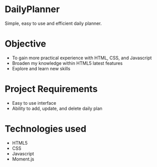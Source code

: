 # DailyPlanner
Simple, easy to use and efficient daily planner.

# Objective
- To gain more practical experience with HTML, CSS, and Javascript
- Broaden my knowledge within HTML5 latest features 
- Explore and learn new skills

# Project Requirements
* Easy to use interface
* Ability to add, update, and delete daily plan

# Technologies used
* HTML5
* CSS
* Javascript
* Moment.js
